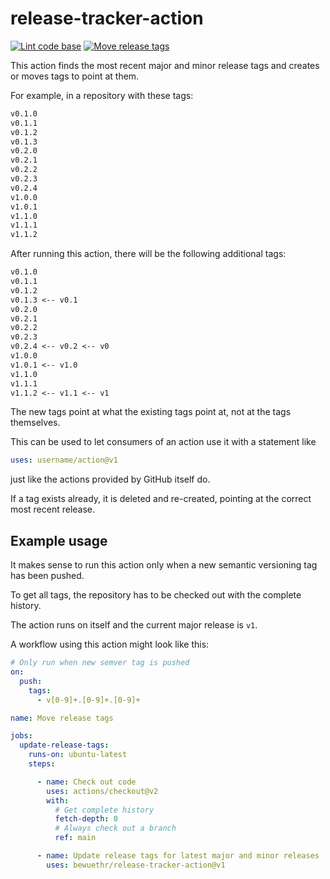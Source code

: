 # release-tracker-action

[![Lint code base](https://github.com/bewuethr/release-tracker-action/actions/workflows/lint.yml/badge.svg)](https://github.com/bewuethr/release-tracker-action/actions/workflows/lint.yml)
[![Move release tags](https://github.com/bewuethr/release-tracker-action/actions/workflows/releasetracker.yml/badge.svg)](https://github.com/bewuethr/release-tracker-action/actions/workflows/releasetracker.yml)

This action finds the most recent major and minor release tags and creates
or moves tags to point at them.

For example, in a repository with these tags:

```txt
v0.1.0
v0.1.1
v0.1.2
v0.1.3
v0.2.0
v0.2.1
v0.2.2
v0.2.3
v0.2.4
v1.0.0
v1.0.1
v1.1.0
v1.1.1
v1.1.2
```

After running this action, there will be the following additional tags:

```txt
v0.1.0
v0.1.1
v0.1.2
v0.1.3 <-- v0.1
v0.2.0
v0.2.1
v0.2.2
v0.2.3
v0.2.4 <-- v0.2 <-- v0
v1.0.0
v1.0.1 <-- v1.0
v1.1.0
v1.1.1
v1.1.2 <-- v1.1 <-- v1
```

The new tags point at what the existing tags point at, not at the tags
themselves.

This can be used to let consumers of an action use it with a statement like

```yaml
uses: username/action@v1
```

just like the actions provided by GitHub itself do.

If a tag exists already, it is deleted and re-created, pointing at the
correct most recent release.

## Example usage

It makes sense to run this action only when a new semantic versioning tag
has been pushed.

To get all tags, the repository has to be checked out with the complete
history.

The action runs on itself and the current major release is `v1`.

A workflow using this action might look like this:

```yaml
# Only run when new semver tag is pushed
on:
  push:
    tags:
      - v[0-9]+.[0-9]+.[0-9]+

name: Move release tags

jobs:
  update-release-tags:
    runs-on: ubuntu-latest
    steps:

      - name: Check out code
        uses: actions/checkout@v2
        with:
          # Get complete history
          fetch-depth: 0
          # Always check out a branch
          ref: main

      - name: Update release tags for latest major and minor releases
        uses: bewuethr/release-tracker-action@v1
```
